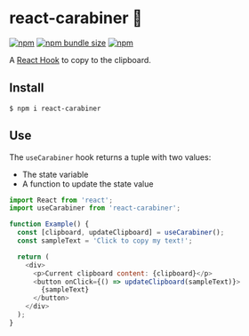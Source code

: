 # react-carabiner 🧗‍

[![npm](https://img.shields.io/npm/v/react-carabiner.svg)](https://www.npmjs.com/package/react-carabiner)
[![npm bundle size](https://img.shields.io/bundlephobia/min/react-carabiner.svg)](https://www.npmjs.com/package/react-carabiner)
[![npm](https://img.shields.io/npm/dt/react-carabiner.svg)](https://www.npmjs.com/package/react-carabiner)

A [React Hook](https://reactjs.org/docs/hooks-intro.html) to copy to the clipboard.

## Install

```
$ npm i react-carabiner
```

## Use

The `useCarabiner` hook returns a tuple with two values:
- The state variable
- A function to update the state value

```JavaScript
import React from 'react';
import useCarabiner from 'react-carabiner';

function Example() {
  const [clipboard, updateClipboard] = useCarabiner();
  const sampleText = 'Click to copy my text!';

  return (
    <div>
      <p>Current clipboard content: {clipboard}</p>
      <button onClick={() => updateClipboard(sampleText)}>
        {sampleText}
      </button>
    </div>
  );
}
```
